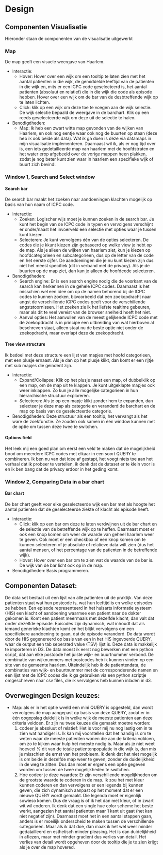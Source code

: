 # Design

## Componenten Visualisatie
Hieronder staan de componenten van de visualisatie uitgewerkt

### Map
De map geeft een visuele weergave van Haarlem.

- Interactie: 
  - Hover: Hover over een wijk om een tooltip te laten zien met het aantal patienten in die wijk, de gemiddelde leeftijd van de patienten in die wijk en, mits er een ICPC code geselecteerd is, het aantal patienten (absoluut en relatief) die in die wijk die code als episode hebben. Hover over een wijk om de bar van de desbtreffende wijk op te laten lichten. 
  - Click: klik op een wijk om deze toe te voegen aan de wijk selectie. De wijk selectie bepaald de weergave in de barchart. Klik op een reeds geselecteerde wijk om deze uit de selectie te halen.
- Benodigdheden:
  - Map: Ik heb een zwart witte map gevonden van de wijken van Haarlem, en ook nog eentje waar ook nog de buurten op staan (deze heb ik ook beide als data). Wat ik ga doen is deze via datamaps in mijn visualisatie implementeren. Daarnaast wil ik, als er nog tijd over is, een iets gedetailleerde map van haarlem met de hoofdstraten en het water erop afgebeeld over de vorige mappen heen plakken, zodat je nog beter kunt zien waar in haarlem een specifieke wijk of buurt zich bevind. 

### Window 1, Search and Select window

#### Search bar
De search bar maakt het zoeken naar aandoeningen klachten mogelijk op basis van hun naam of ICPC code.

- Interactie: 
  - Zoeken: Logischer wijs moet je kunnen zoeken in de search bar. Je kunt het begin van de ICPC code in typen en vervolgens verschijnt er onder/naast het invoerveld een selectie met opties waar je tussen kunt kiezen. 
  - Selecteren: Je kunt vervolgens één van de opties selecteren. De codes die je kkunt kiezen zijn gebaseerd op welke view je hebt op de map. Als je alleen de wijken van haarlem ziet, kun je kiezen op hoofdcategorieen en subcategorieen, dus op de letter van de code en het eerste cijfer. De aandoeningen die je nu kunt kiezen zijn dus niet het meest specifiek (dit in verband met de privacy). Als je de buurten op de map ziet, dan kun je alleen de hoofdcode selecteren. 
- Benodigdheden:
  - Search engine: Er is een search engine nodig die de voorkant van de search kan herkennen in de gehele ICPC codes. Daarnaast is het misschien wel een idee om op de namen behorend bij de ICPC codes te kunnen zoeken, bijvoorbeeld dat een zoekopdracht naar angst de verschillende ICPC codes geeft voor de verschillende angststoornissen. Het zoeken zie ik het liefste realtime gebeuren, maar als dit te veel vereist van de browser snelheid hoeft het niet.
  - Aanvul opties: Het aanvullen van de meest gelijkende ICPC code met de zoekopdracht is in principe een uitbreiding van wat hierboven al beschreven staat, alleen staat nu de beste optie niet onder de zoekopdracht, maar overlapt deze de zoekopdracht. 

#### Tree view structure
Ik bedoel met deze structure een lijst van mapjes met hoofd categorieen, met een plusje ernaast. Als je dan op het plusje klikt, dan komt er een rijtje met sub mapjes die geindent zijn. 

- Interactie: 
  - Expand/Collapse: Klik op het plusje naast een map, of dubbelklik op een map, om de map uit te klappen. Je kunt uitgeklapte mapjes ook weer inklappen. Zo kun je alle mogelijke categorieen in hun hierarchische structuur exploreren. 
  - Selecteren: Als je op een mapje klikt zonder hem te expanden, dan selecteer je deze map als categorie en veranderd de barchart en de map op basis van de geselecteerde categorie.
- Benodigdheden: Deze structuur als een tooltip, het vervangt als het ware de zoekfunctie. Ze zouden ook samen in één window kunnen met de optie om tussen deze twee te switchen.

#### Options field
Het leek mij een goed plan om eerst een veld te maken dat de mogelijkheid bood om meerdere ICPC codes met elkaar in een soort QUERY te combineren. Ik ben nu van dat idee af gestapt, het voegt niets toe aan het verhaal dat ik probeer te vertellen, ik denk dat de dataset er te klein voor is en ik  ben bang dat de privacy erdoor in het geding komt. 

### Window 2, Comparing Data in a bar chart

#### Bar chart
De bar chart geeft voor elke geselecteerde wijk een bar met als hoogte het aantal patienten dat de geselecteerde ziekte of klacht als episode heeft. 
- Interactie: 
  - Click: klik op een bar om deze te laten verdwijnen uit de bar chart en de selectie van de betreffende wijk op te heffen. Daarnaast moet er ook een knop komen om weer de waarde van geheel haarlem weer te geven. Ook moet er een checkbox of een knop komen om te kunnen selecteren of je absolute of relatieve data wilt zien  (dus het aantal mensen, of het percentage van de patienten in de betreffende wijk).
  - Hover: Hover over een bar om te zien wat de waarde van de bar is. De wijk van de bar licht ook op in de map.
- Benodigdheden: Basis programmeren.

## Componenten Dataset:
De data set bestaat uit een lijst van alle patienten uit de praktijk. Van deze patienten staat wat hun postcode is, wat hun leeftijd is en  welke episodes ze hebben. Een episode representeerd in het huisarts informatie systeem (HIS) een klacht of aandoening waarmee een patient naar de dokter gekomen is. Komt een patient meermaals met dezelfde klacht, dan valt dat onder dezelfde episode. Episodes zijn dynamisch, wat inhoudt dat als iemand generieke klachten komt en het blijkt vervolgens om een specifiekere aandoening te gaan, dat de episode veranderd. 
De data wordt door de HIS gegenereerd op basis van een in het HIS ingevoerde QUERY, waar de output een tab seperated value (TSV) lijst is. Deze data is makkelijk te importeren in D3. De data moest ik eerst nog bewerken met een python script, dat aan elke postcode het juiste wijk- en buurtnummer verbond. De combinatie van wijknummers met postcodes heb ik kunnen vinden op een site van de gemeente haarlem. Uiteindelijk heb ik de patientendata, de combinaties van wijk- en buurtnummer met de corresponderende namen en een lijst met de ICPC codes die ik ga gebruiken via een python scriptje omgeschreven naar csv files, die ik vervolgens heb kunnen inladen in d3. 

## Overwegingen Design keuzes:
- Map: als er in het optie wveld een mini QUERY is opgesteld, dan wordt vervolgens de map aangepast op basis van deze QUERY, zodat er in één oogopslag duidelijk is in welke wijk de meeste patienten aan deze criteria voldoen. Er zijn nu twee keuzes die gemaakt moetne worden:
  1. codeer je absoluut of relatief: Het is voor mij nu nog lastig om in te zien wat handiger is. Ik kan mij voorstellen dat het handig is om te weten waar de meeste patienten wonen die aan de kriteria voldoen, om zo te kijken waar hulp het meeste nodig is. Maar als je niet weet hoeveel % dit van de totale patientenpopulatie in die wijk is, dan mis je misschien de ernst van het probleem. Ik denk dat het niet mogelijk is om beide in dezelfde map weer te geven, zonder de duidelijkheid in de weg te zitten. Dus dan moet er ergens een optie gegeven worden om tussen de twee mogelijkheden te switchen.
  2. Hoe codeer je deze waardes: Er zijn verschillende mogelijkheden om de grootste waarde te coderen in de map. Ik zou het met kleur kunnen coderen en dan vervolgens er een legenda bij kunnen geven, die zich dynamisch aanpast op het moment dat er een nieuwe QUERY wordt gemaakt. Die legenda moet er eigenlijk sowieso komen. Dus de vraag is of ik het dan met kleur, of in zwart wit wil coderen. Ik denk dat een single hue color scheme het beste werkt, aangezien het aantal patienten maar 1 kant uit gaat (het kan niet negatief zijn). Daarnaast moet het in een aantal stappen gaan, anders is er moeilijk onderscheid te maken tussen de verschillende categorieen. Maar als ik dat doe, dan maak ik het wel weer minder gedatailleerd en esthetisch minder pleasing. Het is dan duidelijkheid in aflezen, maar met minder gradient dus verlies van detail. Het verlies van detail wordt opgeheven door de tooltip die je te zien krijgt als je over de map hovered. 
